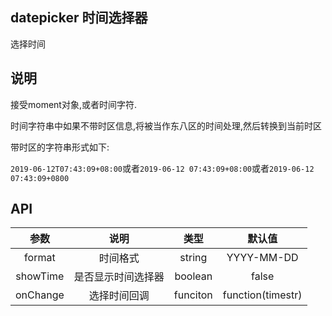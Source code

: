 ## datepicker 时间选择器

选择时间

## 说明

接受moment对象,或者时间字符.

时间字符串中如果不带时区信息,将被当作东八区的时间处理,然后转换到当前时区

带时区的字符串形式如下:

`2019-06-12T07:43:09+08:00`或者`2019-06-12 07:43:09+08:00`或者`2019-06-12 07:43:09+0800`

## API

|参数|说明|类型|默认值|
|:-:|:-:|:-:|:-:|
|format|时间格式|string|YYYY-MM-DD
|showTime|是否显示时间选择器|boolean|false
|onChange|选择时间回调|funciton|function(timestr)